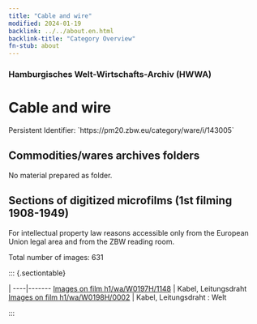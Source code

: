 ```yaml
---
title: "Cable and wire"
modified: 2024-01-19
backlink: ../../about.en.html
backlink-title: "Category Overview"
fn-stub: about
---
```


### Hamburgisches Welt-Wirtschafts-Archiv (HWWA)

# Cable and wire

<div class="hint">Persistent Identifier: `https://pm20.zbw.eu/category/ware/i/143005`</div>







## Commodities/wares archives folders





No material prepared as folder.



<a id="filmsections" />

## Sections of digitized microfilms (1st filming 1908-1949)

<p>For intellectual property law reasons accessible only from the European Union legal area and from the ZBW reading room.</p>



<p>Total number of images: 631</p>




::: {.sectiontable}

 | 
----|-------
<a class="btn" href="https://pm20.zbw.eu/film/h1/wa/W0197H/1148" rel="nofollow">Images on film h1/wa/W0197H/1148</a> | Kabel, Leitungsdraht
<a class="btn" href="https://pm20.zbw.eu/film/h1/wa/W0198H/0002" rel="nofollow">Images on film h1/wa/W0198H/0002</a> | Kabel, Leitungsdraht : Welt


:::
















